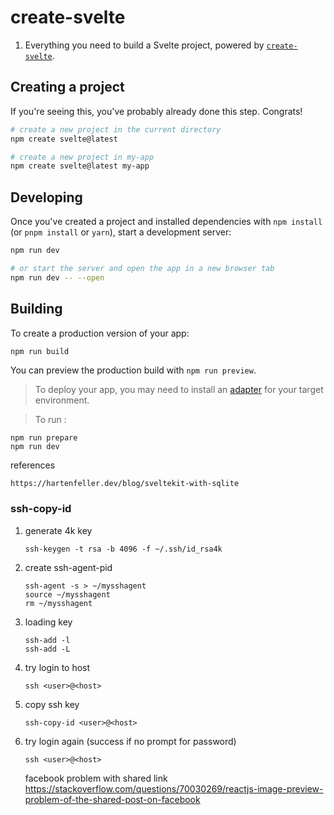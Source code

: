 # create-svelte

1) Everything you need to build a Svelte project, powered by [`create-svelte`](https://github.com/sveltejs/kit/tree/master/packages/create-svelte).

## Creating a project

If you're seeing this, you've probably already done this step. Congrats!

```sh
# create a new project in the current directory
npm create svelte@latest

# create a new project in my-app
npm create svelte@latest my-app
```

## Developing

Once you've created a project and installed dependencies with `npm install` (or `pnpm install` or `yarn`), start a development server:

```bash
npm run dev

# or start the server and open the app in a new browser tab
npm run dev -- --open
```

## Building

To create a production version of your app:

```bash
npm run build
```

You can preview the production build with `npm run preview`.
> To deploy your app, you may need to install an [adapter](https://kit.svelte.dev/docs/adapters) for your target environment.

> To run :

```
npm run prepare
npm run dev
```

references

```
https://hartenfeller.dev/blog/sveltekit-with-sqlite
```

### ssh-copy-id
<ol>
<li> generate 4k key

```
ssh-keygen -t rsa -b 4096 -f ~/.ssh/id_rsa4k
```
<li> create ssh-agent-pid

```
ssh-agent -s > ~/mysshagent
source ~/mysshagent
rm ~/mysshagent
```
<li> loading key

```
ssh-add -l
ssh-add -L
```
<li> try login to host

```
ssh <user>@<host>
```
<li> copy ssh key

```
ssh-copy-id <user>@<host>
```
<li> try login again (success if no prompt for password)

```
ssh <user>@<host>
```

facebook problem with shared link
https://stackoverflow.com/questions/70030269/reactjs-image-preview-problem-of-the-shared-post-on-facebook
